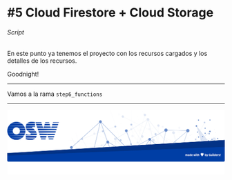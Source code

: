 # #5 Cloud Firestore + Cloud Storage

###### Script

En este punto ya tenemos el proyecto con los recursos cargados y los detalles de los recursos.

Goodnight!

---
Vamos a la rama `step6_functions`

---
![footer](./assets/img/footer.png)
